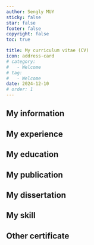 ```yaml
---
author: Sengly MUY
sticky: false
star: false
footer: false
copyright: false
toc: true

title: My curriculum vitae (CV)
icon: address-card
# category:
#   - Welcome
# tag:
#   - Welcome
date: 2024-12-10
# order: 1
---
```


## My information
<!-- @include: ./about.my_information.html -->

## My experience
<!-- @include: ./about.my_work.html -->

## My education
<!-- @include: ./about.my_education.html -->

## My publication
<!-- @include: ./about.my_achievement.html -->

## My dissertation
<!-- @include: ./about.my_dissertation.html -->


## My skill
<!-- @include: ./about.my_skill.html -->



## Other certificate
<!-- @include: ./about.my_training.html -->
